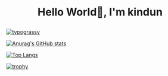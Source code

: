 # <p align="center">Hello World🌟, I'm kindun</p>

[![typograssy](https://typograssy.deno.dev/api?text=Nice%20to%20meet%20you%20)](https://skillicons.dev)

[![Anurag's GitHub stats](https://github-readme-stats.vercel.app/api?username=kindun&theme=onedark&show_icons=true)](https://github.com/kindun/github-readme-stats)

[![Top Langs](https://github-readme-stats.vercel.app/api/top-langs/?username=kindun&layout=compact&theme=onedark)](https://github.com/kindun/github-readme-stats)

[![trophy](https://github-profile-trophy.vercel.app/?username=kindun&theme=onedark)](https://github.com/kindun/github-profile-trophy)
